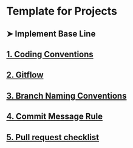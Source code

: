 # Template for Projects
## ➤ Implement Base Line
## [1. Coding Conventions](CODING_CONVENTIONS.md)
## [2. Gitflow](https://github.com/framgia/coding-standards/blob/master/vn/git/flow.md)
## [3. Branch Naming Conventions](BRANCH_NAMING.md)
## [4. Commit Message Rule](GIT_COMMIT_MESSAGE.md)
## [5. Pull request checklist](PULL_REQUEST_TEMPLATE.md)
